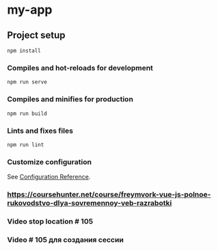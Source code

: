 # my-app

## Project setup
```
npm install
```

### Compiles and hot-reloads for development
```
npm run serve
```

### Compiles and minifies for production
```
npm run build
```

### Lints and fixes files
```
npm run lint
```

### Customize configuration
See [Configuration Reference](https://cli.vuejs.org/config/).

### https://coursehunter.net/course/freymvork-vue-js-polnoe-rukovodstvo-dlya-sovremennoy-veb-razrabotki
### Video stop location # 105

### Video # 105 для создания сессии